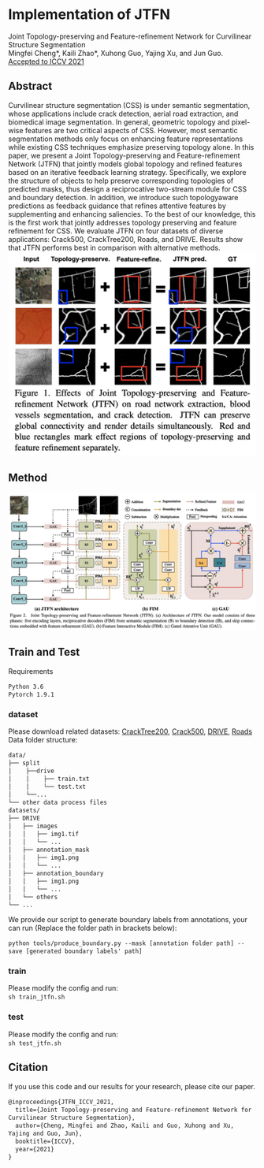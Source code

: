 # Implementation of JTFN
Joint Topology-preserving and Feature-refinement Network for Curvilinear
Structure Segmentation  
Mingfei Cheng*, Kaili Zhao*, Xuhong Guo, Yajing Xu, and Jun Guo.  
[Accepted to ICCV 2021](https://openaccess.thecvf.com/content/ICCV2021/papers/Cheng_Joint_Topology-Preserving_and_Feature-Refinement_Network_for_Curvilinear_Structure_Segmentation_ICCV_2021_paper.pdf)

## Abstract
Curvilinear structure segmentation (CSS) is under semantic segmentation, whose applications include crack detection, aerial road extraction, and biomedical image segmentation. In general, geometric topology and pixel-wise features are two critical aspects of CSS. However, most semantic segmentation methods only focus on enhancing feature representations while existing CSS techniques emphasize preserving topology alone. In this paper, we present a Joint Topology-preserving and Feature-refinement Network (JTFN) that jointly models global topology and refined features based on an iterative feedback learning strategy. Specifically, we explore the structure of objects to help preserve corresponding topologies of predicted masks, thus design a reciprocative two-stream module for CSS and boundary detection. In addition, we introduce such topologyaware predictions as feedback guidance that refines attentive features by supplementing and enhancing saliencies. To the best of our knowledge, this is the first work that jointly addresses topology preserving and feature refinement for CSS. We evaluate JTFN on four datasets of diverse applications: Crack500, CrackTree200, Roads, and DRIVE. Results show that JTFN performs best in comparison with alternative methods.   
![intro](figs/intro.jpg)  
## Method
![framework](figs/model.jpg)

## Train and Test 
Requirements
```
Python 3.6
Pytorch 1.9.1
```
### dataset
Please download related datasets: [CrackTree200](https://github.com/fyangneil/pavement-crack-detection), [Crack500](https://github.com/fyangneil/pavement-crack-detection), [DRIVE](https://drive.grand-challenge.org/), [Roads](https://www.cs.toronto.edu/~vmnih/data/)  
Data folder structure:  
```
data/
├── split
│    ├──drive
│    │    ├── train.txt
│    │    └── test.txt
│    └──...
└── other data process files
datasets/
├── DRIVE
│   ├── images
│   │   ├── img1.tif
│   │   └── ...
│   ├── annotation_mask
│   │   ├── img1.png
│   │   └── ...
│   ├── annotation_boundary
│   │   ├── img1.png
│   │   └── ...
│   └── others
└── ...
```
We provide our script to generate boundary labels from annotations, your can run (Replace the folder path in brackets below):
```
python tools/produce_boundary.py --mask [annotation folder path] --save [generated boundary labels' path]
```
### train
Please modify the config and run:  
`sh train_jtfn.sh`
### test
Please modify the config and run:   
`sh test_jtfn.sh`  

## Citation
If you use this code and our results for your research, please cite our paper.
```
@inproceedings{JTFN_ICCV_2021,
  title={Joint Topology-preserving and Feature-refinement Network for Curvilinear Structure Segmentation},
  author={Cheng, Mingfei and Zhao, Kaili and Guo, Xuhong and Xu, Yajing and Guo, Jun},
  booktitle={ICCV},
  year={2021}
}
```

